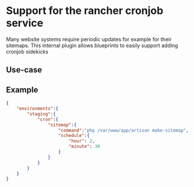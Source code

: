 # Support for the rancher cronjob service
Many website systems require periodic updates for example for their sitemaps. This internal plugin allows blueprints
to easily support adding cronjob sidekicks

## Use-case

## Example
```json
{
	"environments":{
		"staging":{
			"cron":{
				"sitemap":{
					"command":"php /var/www/app/artisan make-sitemap",
					"schedule":{
						"hour": 2,
						"minute": 30
					}
				}
			}
		}
	}
}
```